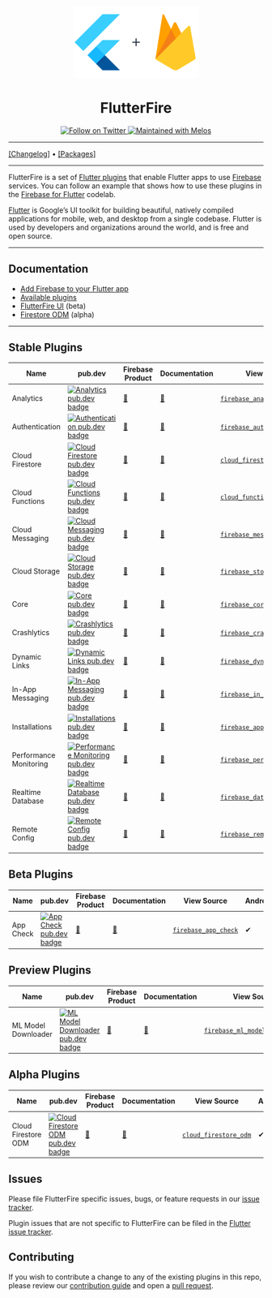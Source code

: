 <p align="center">
  <a href="https://firebase.google.com/docs/flutter">
    <img width="250px" src=".github/images/flutterfire_300x.png" alt="Flutter + Firebase logo"><br/>
  </a>
  <h1 align="center">FlutterFire</h1>
</p>

<p align="center">
  <a href="https://twitter.com/flutterfiredev">
    <img src="https://img.shields.io/twitter/follow/flutterfiredev.svg?colorA=1da1f2&colorB=&label=Follow%20on%20Twitter&style=flat-square" alt="Follow on Twitter" />
  </a>
  <a href="https://github.com/invertase/melos">
    <img src="https://img.shields.io/badge/maintained%20with-melos-f700ff.svg?style=flat-square" alt="Maintained with Melos" />
  </a>
</p>

---

[[Changelog]](./CHANGELOG.md) • [[Packages]](https://pub.dev/publishers/firebase.google.com/packages)

---

FlutterFire is a set of [Flutter plugins](https://flutter.io/platform-plugins/)
that enable Flutter apps to use [Firebase](https://firebase.google.com/) services. You can follow an example that shows
how to use these plugins in
the [Firebase for Flutter](https://firebase.google.com/codelabs/firebase-get-to-know-flutter) codelab.

[Flutter](https://flutter.dev) is Google’s UI toolkit for building beautiful, natively compiled applications for mobile,
web, and desktop from a single codebase. Flutter is used by developers and organizations around the world, and is free
and open source.

---

## Documentation

- [Add Firebase to your Flutter app](https://firebase.google.com/docs/flutter/setup)
- [Available plugins](https://firebase.google.com/docs/flutter/setup#available-plugins)
- [FlutterFire UI](./packages/flutterfire_ui/README.md) (beta)
- [Firestore ODM](./packages/cloud_firestore_odm/README.md) (alpha)

---

## Stable Plugins

| Name                   | pub.dev                                                                                                                                             | Firebase Product                                                                                                                                                             | Documentation                                                     | View Source                                                                                                                     | Android | iOS | Web | MacOS |
|------------------------|-----------------------------------------------------------------------------------------------------------------------------------------------------|------------------------------------------------------------------------------------------------------------------------------------------------------------------------------|-------------------------------------------------------------------|---------------------------------------------------------------------------------------------------------------------------------|---------|-----|-----|-------|
| Analytics              | [![Analytics pub.dev badge](https://img.shields.io/pub/v/firebase_analytics.svg)](https://pub.dev/packages/firebase_analytics)                      | [🔗](https://firebase.google.com/products/analytics)                 | [📖](https://firebase.flutter.dev/docs/analytics/overview)        | [`firebase_analytics`](https://github.com/FirebaseExtended/flutterfire/tree/master/packages/firebase_analytics)                 | ✔       | ✔   | ✔   | β     |
| Authentication         | [![Authentication pub.dev badge](https://img.shields.io/pub/v/firebase_auth.svg)](https://pub.dev/packages/firebase_auth)                           | [🔗](https://firebase.google.com/products/auth)                      | [📖](https://firebase.flutter.dev/docs/auth/overview)             | [`firebase_auth`](https://github.com/FirebaseExtended/flutterfire/tree/master/packages/firebase_auth)                           | ✔       | ✔   | ✔   | β     |
| Cloud Firestore        | [![Cloud Firestore pub.dev badge](https://img.shields.io/pub/v/cloud_firestore.svg)](https://pub.dev/packages/cloud_firestore)                      | [🔗](https://firebase.google.com/products/firestore)                 | [📖](https://firebase.flutter.dev/docs/firestore/overview)        | [`cloud_firestore`](https://github.com/FirebaseExtended/flutterfire/tree/master/packages/cloud_firestore)                       | ✔       | ✔   | ✔   | β     |
| Cloud Functions        | [![Cloud Functions pub.dev badge](https://img.shields.io/pub/v/cloud_functions.svg)](https://pub.dev/packages/cloud_functions)                      | [🔗](https://firebase.google.com/products/functions)                 | [📖](https://firebase.flutter.dev/docs/functions/overview)        | [`cloud_functions`](https://github.com/FirebaseExtended/flutterfire/tree/master/packages/cloud_functions)                       | ✔       | ✔   | ✔   | β     |
| Cloud Messaging        | [![Cloud Messaging pub.dev badge](https://img.shields.io/pub/v/firebase_messaging.svg)](https://pub.dev/packages/firebase_messaging)                | [🔗](https://firebase.google.com/products/cloud-messaging)           | [📖](https://firebase.flutter.dev/docs/messaging/overview)        | [`firebase_messaging`](https://github.com/FirebaseExtended/flutterfire/tree/master/packages/firebase_messaging)                 | ✔       | ✔   | ✔   | β     |
| Cloud Storage          | [![Cloud Storage pub.dev badge](https://img.shields.io/pub/v/firebase_storage.svg)](https://pub.dev/packages/firebase_storage)                      | [🔗](https://firebase.google.com/products/storage)                   | [📖](https://firebase.flutter.dev/docs/storage/overview)          | [`firebase_storage`](https://github.com/FirebaseExtended/flutterfire/tree/master/packages/firebase_storage)                     | ✔       | ✔   | ✔   | β     |
| Core                   | [![Core pub.dev badge](https://img.shields.io/pub/v/firebase_core.svg)](https://pub.dev/packages/firebase_core)                                     | [🔗](https://firebase.google.com)                                    | [📖](https://firebase.flutter.dev/docs/core/usage)                | [`firebase_core`](https://github.com/FirebaseExtended/flutterfire/tree/master/packages/firebase_core)                           | ✔       | ✔   | ✔   | β     |
| Crashlytics            | [![Crashlytics pub.dev badge](https://img.shields.io/pub/v/firebase_crashlytics.svg)](https://pub.dev/packages/firebase_crashlytics)                | [🔗](https://firebase.google.com/products/crashlytics)               | [📖](https://firebase.flutter.dev/docs/crashlytics/overview)      | [`firebase_crashlytics`](https://github.com/FirebaseExtended/flutterfire/tree/master/packages/firebase_crashlytics)             | ✔       | ✔   | N/A | β     |
| Dynamic Links          | [![Dynamic Links pub.dev badge](https://img.shields.io/pub/v/firebase_dynamic_links.svg)](https://pub.dev/packages/firebase_dynamic_links)          | [🔗](https://firebase.google.com/products/dynamic-links)             | [📖](https://firebase.flutter.dev/docs/dynamic-links/overview)    | [`firebase_dynamic_links`](https://github.com/FirebaseExtended/flutterfire/tree/master/packages/firebase_dynamic_links)         | ✔       | ✔   | N/A | N/A   |
| In-App Messaging       | [![In-App Messaging pub.dev badge](https://img.shields.io/pub/v/firebase_in_app_messaging.svg)](https://pub.dev/packages/firebase_in_app_messaging) | [🔗](https://firebase.google.com/products/in-app-messaging)          | [📖](https://firebase.flutter.dev/docs/in-app-messaging/overview) | [`firebase_in_app_messaging`](https://github.com/FirebaseExtended/flutterfire/tree/master/packages/firebase_in_app_messaging)   | ✔       | ✔   | N/A | N/A   |
| Installations          | [![Installations pub.dev badge](https://img.shields.io/pub/v/firebase_app_installations.svg)](https://pub.dev/packages/firebase_app_installations)  | [🔗](https://firebase.google.com/docs/projects/manage-installations) | [📖](https://firebase.flutter.dev/docs/installations/overview)    | [`firebase_app_installations`](https://github.com/FirebaseExtended/flutterfire/tree/master/packages/firebase_app_installations) | ✔       | ✔   | ✔   | β     |
| Performance Monitoring | [![Performance Monitoring pub.dev badge](https://img.shields.io/pub/v/firebase_performance.svg)](https://pub.dev/packages/firebase_performance)     | [🔗](https://firebase.google.com/products/performance)               | [📖](https://firebase.flutter.dev/docs/performance/overview)      | [`firebase_performance`](https://github.com/FirebaseExtended/flutterfire/tree/master/packages/firebase_performance)             | ✔       | ✔   | ✔   | N/A   |
| Realtime Database      | [![Realtime Database pub.dev badge](https://img.shields.io/pub/v/firebase_database.svg)](https://pub.dev/packages/firebase_database)                | [🔗](https://firebase.google.com/products/database)                  | [📖](https://firebase.flutter.dev/docs/database/overview)         | [`firebase_database`](https://github.com/FirebaseExtended/flutterfire/tree/master/packages/firebase_database)                   | ✔       | ✔   | ✔   | β     |
| Remote Config          | [![Remote Config pub.dev badge](https://img.shields.io/pub/v/firebase_remote_config.svg)](https://pub.dev/packages/firebase_remote_config)          | [🔗](https://firebase.google.com/products/remote-config)             | [📖](https://firebase.flutter.dev/docs/remote-config/overview)    | [`firebase_remote_config`](https://github.com/FirebaseExtended/flutterfire/tree/master/packages/firebase_remote_config)         | ✔       | ✔   | ✔   | β     |

## Beta Plugins

| Name      | pub.dev                                                                                                                        | Firebase Product                                                                                                                                         | Documentation                                              | View Source                                                                                                     | Android | iOS | Web | MacOS |
|-----------|--------------------------------------------------------------------------------------------------------------------------------|----------------------------------------------------------------------------------------------------------------------------------------------------------|------------------------------------------------------------|-----------------------------------------------------------------------------------------------------------------|---------|-----|-----|-------|
| App Check | [![App Check pub.dev badge](https://img.shields.io/pub/v/firebase_app_check.svg)](https://pub.dev/packages/firebase_app_check) | [🔗](https://firebase.google.com/docs/app-check) | [📖](https://firebase.flutter.dev/docs/app-check/overview) | [`firebase_app_check`](https://github.com/FirebaseExtended/flutterfire/tree/master/packages/firebase_app_check) | ✔       | ✔   | ✔   | β     |


## Preview Plugins

| Name                | pub.dev                                                                                                                                                      | Firebase Product                                                                                                                                      | Documentation                                                        | View Source                                                                                                                         | Android | iOS | Web | MacOS |
|---------------------|--------------------------------------------------------------------------------------------------------------------------------------------------------------|-------------------------------------------------------------------------------------------------------------------------------------------------------|----------------------------------------------------------------------|-------------------------------------------------------------------------------------------------------------------------------------|---------|-----|-----|-------|
| ML Model Downloader | [![ML Model Downloader pub.dev badge](https://img.shields.io/pub/v/firebase_ml_model_downloader.svg)](https://pub.dev/packages/firebase_ml_model_downloader) | [🔗](https://firebase.google.com/products/ml) | [📖](https://firebase.flutter.dev/docs/ml-model-downloader/overview) | [`firebase_ml_model_downloader`](https://github.com/FirebaseExtended/flutterfire/tree/master/packages/firebase_ml_model_downloader) | ✔       | ✔   | N/A | β     |

## Alpha Plugins

| Name                | pub.dev                                                                                                                                    | Firebase Product                                                                                                                          | Documentation                                                  | View Source                                                                                                       | Android | iOS | Web | MacOS |
|---------------------|--------------------------------------------------------------------------------------------------------------------------------------------|-------------------------------------------------------------------------------------------------------------------------------------------|----------------------------------------------------------------|-------------------------------------------------------------------------------------------------------------------|---------|-----|-----|-------|
| Cloud Firestore ODM | [![Cloud Firestore ODM pub.dev badge](https://img.shields.io/pub/v/cloud_firestore_odm.svg)](https://pub.dev/packages/cloud_firestore_odm) | [🔗](https://firebase.google.com) | [📖](https://firebase.flutter.dev/docs/firestore-odm/overview) | [`cloud_firestore_odm`](https://github.com/FirebaseExtended/flutterfire/tree/master/packages/cloud_firestore_odm) | ✔       | ✔   | ✔   | β     |

## Issues

Please file FlutterFire specific issues, bugs, or feature requests in
our [issue tracker](https://github.com/firebase/flutterfire/issues/new/choose).

Plugin issues that are not specific to FlutterFire can be filed in
the [Flutter issue tracker](https://github.com/flutter/flutter/issues/new).

## Contributing

If you wish to contribute a change to any of the existing plugins in this repo, please review
our [contribution guide](https://github.com/firebase/flutterfire/blob/master/CONTRIBUTING.md)
and open a [pull request](https://github.com/firebase/flutterfire/pulls).
